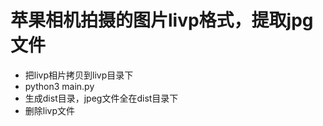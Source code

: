 # 苹果相机拍摄的图片livp格式，提取jpg文件

- 把livp相片拷贝到livp目录下
- python3 main.py
- 生成dist目录，jpeg文件全在dist目录下
- 删除livp文件
